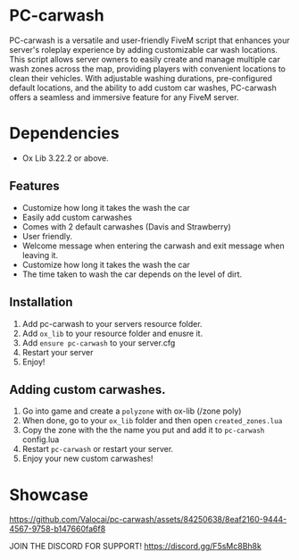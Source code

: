 # PC-carwash

PC-carwash is a versatile and user-friendly FiveM script that enhances your server's roleplay experience by adding customizable car wash locations. This script allows server owners to easily create and manage multiple car wash zones across the map, providing players with convenient locations to clean their vehicles. With adjustable washing durations, pre-configured default locations, and the ability to add custom car washes, PC-carwash offers a seamless and immersive feature for any FiveM server.

# Dependencies
- Ox Lib 3.22.2 or above.

## Features

- Customize how long it takes the wash the car
- Easily add custom carwashes
- Comes with 2 default carwashes (Davis and Strawberry)
- User friendly.
- Welcome message when entering the carwash and exit message when leaving it.
- Customize how long it takes the wash the car
- The time taken to wash the car depends on the level of dirt.

## Installation

1. Add pc-carwash to your servers resource folder.
4. Add `ox_lib` to your resource folder and enusre it.
3. Add `ensure pc-carwash` to your server.cfg
4. Restart your server
5. Enjoy!

## Adding custom carwashes.
1. Go into game and create a `polyzone` with ox-lib (/zone poly)
2. When done, go to your `ox_lib` folder and then open `created_zones.lua`
3. Copy the zone with the the name you put and add it to `pc-carwash` config.lua
4. Restart `pc-carwash` or restart your server.
5. Enjoy your new custom carwashes!

# Showcase


https://github.com/Valocai/pc-carwash/assets/84250638/8eaf2160-9444-4567-9758-b147660fa6f8




JOIN THE DISCORD FOR SUPPORT! https://discord.gg/F5sMc8Bh8k

